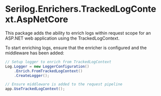 ﻿# Serilog.Enrichers.TrackedLogContext.AspNetCore

This package adds the ability to enrich logs within request scope for an ASP.NET web application using the TrackedLogContext.

To start enriching logs, ensure that the enricher is configured and the middleware has been added:

``` cs
// Setup logger to enrich from TrackedLogContext
Log.Logger = new LoggerConfiguration()
    .Enrich.FromTrackedLogContext()
    .CreateLogger();

// Ensure middleware is added to the request pipeline
app.UseTrackedLogContext();
```
